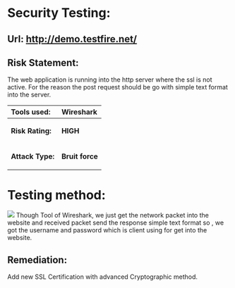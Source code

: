 ﻿# Security Testing:
## Url: <http://demo.testfire.net/>
## Risk Statement:
The web application  is running into the http server where the ssl is not active. For the reason the post   request should be go with simple text format into the server.  


|**Tools used:**|Wireshark |
| :- | :- |
|<p>**Risk Rating:**  </p><p></p>|<p>**HIGH** </p><p></p>|
|<p>**Attack Type:**</p><p></p>|<p>**Bruit force** </p><p></p>|

# **Testing  method:** 
![](Aspose.Words.d33b99ae-7948-4cb5-8bde-6419b985d85d.001.png)            Though Tool of Wireshark, we just get the network packet into the website and  received packet send the response simple text format so , we got the username and password which is client using for get into the website. 




##
##  
##







## Remediation:
Add new  SSL Certification with advanced Cryptographic method. 

